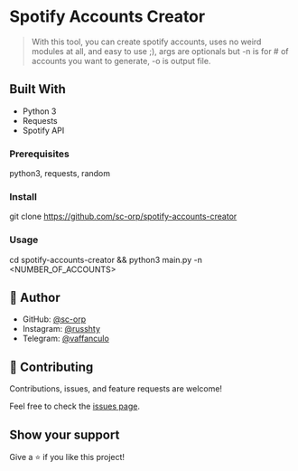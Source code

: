 # Spotify Accounts Creator

> With this tool, you can create spotify accounts, uses no weird modules at all, and easy to use ;), args are optionals but -n is for # of accounts you want to generate, -o is output file.


## Built With

- Python 3
- Requests
- Spotify API

### Prerequisites
python3, requests, random

### Install
git clone https://github.com/sc-orp/spotify-accounts-creator

### Usage
cd spotify-accounts-creator && python3 main.py -n <NUMBER_OF_ACCOUNTS>



## 👤 Author

- GitHub: [@sc-orp](https://github.com/sc-orp)
- Instagram: [@russhty](https://instagram.com/russhty)
- Telegram: [@vaffanculo](https://t.me/vaffanculo)

## 🤝 Contributing

Contributions, issues, and feature requests are welcome!

Feel free to check the [issues page](../../issues/).

## Show your support

Give a ⭐️ if you like this project!
